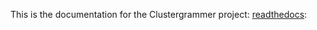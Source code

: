 This is the documentation for the Clustergrammer project: [readthedocs](http://clustergrammer.readthedocs.io/index.html):